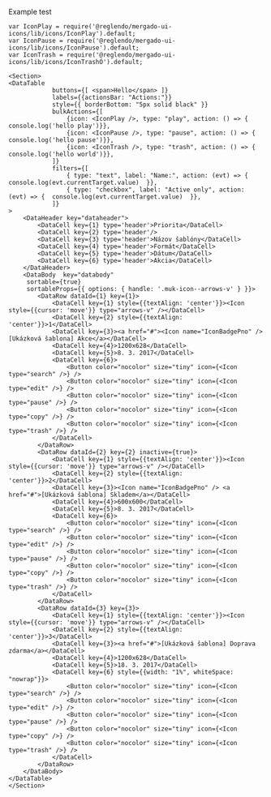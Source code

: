 Example test

    var IconPlay = require('@reglendo/mergado-ui-icons/lib/icons/IconPlay').default;
    var IconPause = require('@reglendo/mergado-ui-icons/lib/icons/IconPause').default;
    var IconTrash = require('@reglendo/mergado-ui-icons/lib/icons/IconTrashO').default;
    
    <Section>
    <DataTable
                buttons={[ <span>Hello</span> ]}
                labels={{actionsBar: "Actions:"}}
                style={{ borderBottom: "5px solid black" }}
                bulkActions={[
                    {icon: <IconPlay />, type: "play", action: () => { console.log('hello play')}},
                    {icon: <IconPause />, type: "pause", action: () => { console.log('hello pause')}},
                    {icon: <IconTrash />, type: "trash", action: () => { console.log('hello world')}},
                ]}
                filters={[
                    { type: "text", label: "Name:", action: (evt) => {  console.log(evt.currentTarget.value)  }},
                    { type: "checkbox", label: "Active only", action: (evt) => {  console.log(evt.currentTarget.value)  }},
                ]}
    >
        <DataHeader key="dataheader">
            <DataCell key={1} type='header'>Priorita</DataCell>
            <DataCell key={2} type='header'/>
            <DataCell key={3} type='header'>Názov šablóny</DataCell>
            <DataCell key={4} type='header'>Formát</DataCell>
            <DataCell key={5} type='header'>Dátum</DataCell>
            <DataCell key={6} type='header'>Akcia</DataCell>
        </DataHeader>
        <DataBody  key="databody"
         sortable={true}
         sortableProps={{ options: { handle: '.muk-icon--arrows-v' } }}>
            <DataRow dataId={1} key={1}>
                <DataCell key={1} style={{textAlign: 'center'}}><Icon style={{cursor: 'move'}} type="arrows-v" /></DataCell>
                <DataCell key={2} style={{textAlign: 'center'}}>1</DataCell>
                <DataCell key={3}><a href="#"><Icon name="IconBadgePno" /> [Ukázková šablona] Akce</a></DataCell>
                <DataCell key={4}>1200x628</DataCell>
                <DataCell key={5}>8. 3. 2017</DataCell>
                <DataCell key={6}>
                    <Button color="nocolor" size="tiny" icon={<Icon type="search" />} />
                    <Button color="nocolor" size="tiny" icon={<Icon type="edit" />} />
                    <Button color="nocolor" size="tiny" icon={<Icon type="pause" />} />
                    <Button color="nocolor" size="tiny" icon={<Icon type="copy" />} />
                    <Button color="nocolor" size="tiny" icon={<Icon type="trash" />} />
                </DataCell>
            </DataRow>
            <DataRow dataId={2} key={2} inactive={true}>
                <DataCell key={1} style={{textAlign: 'center'}}><Icon style={{cursor: 'move'}} type="arrows-v" /></DataCell>
                <DataCell key={2} style={{textAlign: 'center'}}>2</DataCell>
                <DataCell key={3}><Icon name="IconBadgePno" /> <a href="#">[Ukázková šablona] Skladem</a></DataCell>
                <DataCell key={4}>600x600</DataCell>
                <DataCell key={5}>8. 3. 2017</DataCell>
                <DataCell key={6}>
                    <Button color="nocolor" size="tiny" icon={<Icon type="search" />} />
                    <Button color="nocolor" size="tiny" icon={<Icon type="edit" />} />
                    <Button color="nocolor" size="tiny" icon={<Icon type="pause" />} />
                    <Button color="nocolor" size="tiny" icon={<Icon type="copy" />} />
                    <Button color="nocolor" size="tiny" icon={<Icon type="trash" />} />
                </DataCell>
            </DataRow>
            <DataRow dataId={3} key={3}>
                <DataCell key={1} style={{textAlign: 'center'}}><Icon style={{cursor: 'move'}} type="arrows-v" /></DataCell>
                <DataCell key={2} style={{textAlign: 'center'}}>3</DataCell>
                <DataCell key={3}><a href="#">[Ukázková šablona] Doprava zdarma</a></DataCell>
                <DataCell key={4}>1200x628</DataCell>
                <DataCell key={5}>18. 3. 2017</DataCell>
                <DataCell key={6} style={{width: "1%", whiteSpace: "nowrap"}}>
                    <Button color="nocolor" size="tiny" icon={<Icon type="search" />} />
                    <Button color="nocolor" size="tiny" icon={<Icon type="edit" />} />
                    <Button color="nocolor" size="tiny" icon={<Icon type="pause" />} />
                    <Button color="nocolor" size="tiny" icon={<Icon type="copy" />} />
                    <Button color="nocolor" size="tiny" icon={<Icon type="trash" />} />
                </DataCell>
            </DataRow>
        </DataBody>
    </DataTable>
    </Section>

